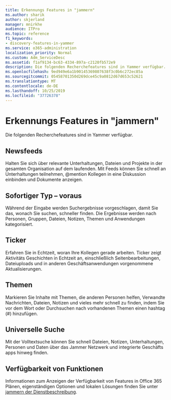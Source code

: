 ```yaml
---
title: Erkennungs Features in "jammern"
ms.author: sharik
author: skjerland
manager: mnirkhe
audience: ITPro
ms.topic: reference
f1_keywords:
- discovery-features-in-yammer
ms.service: o365-administration
localization_priority: Normal
ms.custom: Adm_ServiceDesc
ms.assetid: f1af9134-bc63-4334-897a-c2120fb572e9
description: Die folgenden Recherchefeatures sind in Yammer verfügbar.
ms.openlocfilehash: 9ed949e6a1b90145369807638f3c0b6c272ec85a
ms.sourcegitcommit: 05458701350d269dce45c9a0812d67d653c52621
ms.translationtype: MT
ms.contentlocale: de-DE
ms.lasthandoff: 10/25/2019
ms.locfileid: "37726378"
---
```

# <a name="discovery-features-in-yammer"></a>Erkennungs Features in "jammern"

Die folgenden Recherchefeatures sind in Yammer verfügbar.
  
## <a name="feeds"></a>Newsfeeds

Halten Sie sich über relevante Unterhaltungen, Dateien und Projekte in der gesamten Organisation auf dem laufenden. Mit Feeds können Sie schnell an Unterhaltungen teilnehmen, @mention Kollegen in eine Diskussion einbinden und Dokumente anzeigen.

## <a name="instant-type-ahead"></a>Sofortiger Typ – voraus

Während der Eingabe werden Suchergebnisse vorgeschlagen, damit Sie das, wonach Sie suchen, schneller finden. Die Ergebnisse werden nach Personen, Gruppen, Dateien, Notizen, Themen und Anwendungen kategorisiert.
    
## <a name="ticker"></a>Ticker

Erfahren Sie in Echtzeit, woran Ihre Kollegen gerade arbeiten. Ticker zeigt Aktivitäts Geschichten in Echtzeit an, einschließlich Seitenbearbeitungen, Dateiuploads und in anderen Geschäftsanwendungen vorgenommene Aktualisierungen.
  
## <a name="topics"></a>Themen

Markieren Sie Inhalte mit Themen, die anderen Personen helfen, Verwandte Nachrichten, Dateien, Notizen und vieles mehr schnell zu finden, indem Sie vor dem Wort oder Durchsuchen nach vorhandenen Themen einen hashtag (#) hinzufügen.
  
## <a name="universal-search"></a>Universelle Suche

Mit der Volltextsuche können Sie schnell Dateien, Notizen, Unterhaltungen, Personen und Daten über das Jammer Netzwerk und integrierte Geschäfts apps hinweg finden.
  
## <a name="feature-availability"></a>Verfügbarkeit von Funktionen

Informationen zum Anzeigen der Verfügbarkeit von Features in Office 365 Plänen, eigenständigen Optionen und lokalen Lösungen finden Sie unter [jammern der Dienstbeschreibung](yammer-service-description.md).
  
  
